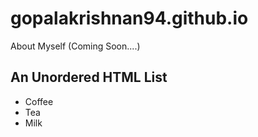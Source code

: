 # gopalakrishnan94.github.io

About Myself (Coming Soon....)

<h2>An Unordered HTML List</h2>

<ul>
  <li>Coffee</li>
  <li>Tea</li>
  <li>Milk</li>
</ul> 
